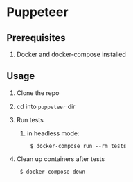 # Puppeteer

## Prerequisites

1. Docker and docker-compose installed

## Usage

1. Clone the repo

1. cd into `puppeteer` dir

1. Run tests

    1. in headless mode:

            $ docker-compose run --rm tests

1. Clean up containers after tests

        $ docker-compose down
